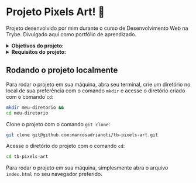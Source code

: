 # Projeto Pixels Art! :space_invader:
Projeto desenvolvido por mim durante o curso de Desenvolvimento Web na Trybe. Divulgado aqui como portfólio de aprendizado.

<details>
<summary><strong> Objetivos do projeto:</strong></summary>

  * implementar um editor de arte com pixels em que a pessoa usuária poderá escolher uma cor em uma paleta de cores e pintar o que quiser em um quadro branco 🎨
  * Verificar se eu era capaz de implementar o projeto usando JavaScript, CSS e HTML.
</details>
<details>
<summary><strong> Requisitos do projeto:</strong></summary>

  * Adicionar à página o título "Paleta de Cores".
  * Adicionar à página uma paleta contendo quatro cores distintas.
  * Adicionar a cor preta como a primeira cor da paleta de cores.
  * Adicionar um botão para gerar cores aleatórias para a paleta de cores.
  * Implementar uma função usando localStorage para que a paleta de cores gerada aleatoriamente seja mantida após recarregar a página.
  * Adicionar à página um quadro contendo 25 pixels.
  * Fazer com que cada pixel do quadro tenha largura e altura de 40 pixels e borda preta de 1 pixel de espessura.
  * Definir a cor preta como cor inicial da paleta de cores.
  * Criar uma função para selecionar uma cor na paleta de cores e preencha os pixels no quadro.
  * Criar uma função que permita preencher um pixel do quadro com a cor selecionada na paleta de cores.
  * Criar um botão que retorne a cor do quadro para a cor inicial.
  * Criar uma função para salvar e recuperar o seu desenho atual no localStorage
  * Requisitos Bônus:
    * Criar um input que permita à pessoa usuária preencher um novo tamanho para o quadro de pixels.
    * Criar uma função que limite o tamanho mínimo e máximo do quadro de pixels.
    * Criar uma função para manter o tamanho novo do board ao recarregar a página.
</details>
  
## Rodando o projeto localmente

Para rodar o projeto em sua máquina, abra seu terminal, crie um diretório no local de sua preferência com o comando `mkdir` e acesse o diretório criado com o comando `cd`:

```bash
mkdir meu-diretorio &&
cd meu-diretorio
```

Clone o projeto com o comando `git clone`:

```bash
git clone git@github.com:marcosadrianoti/tb-pixels-art.git
```

Acesse o diretório do projeto com o comando `cd`:

```bash
cd tb-pixels-art
```

Para rodar o projeto em sua máquina, simplesmente abra o arquivo `index.html` no seu navegador preferido.
